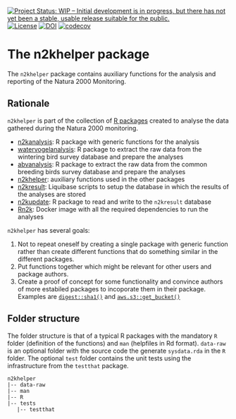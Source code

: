 [![Project Status: WIP – Initial development is in progress, but there has not yet been a stable, usable release suitable for the public.](https://www.repostatus.org/badges/latest/wip.svg)](https://www.repostatus.org/#wip)
[![License](https://img.shields.io/badge/license-GPL--3-blue.svg?style=flat)](https://www.gnu.org/licenses/gpl-3.0.html)
[![DOI](https://zenodo.org/badge/50571210.svg)](https://zenodo.org/badge/latestdoi/50571210)
[![codecov](https://codecov.io/gh/inbo/n2khelper/branch/master/graph/badge.svg)](https://app.codecov.io/gh/inbo/n2khelper)

# The n2khelper package

The `n2khelper` package contains auxiliary functions for the analysis and reporting of the Natura 2000 Monitoring.

## Rationale

`n2khelper` is part of the collection of [R packages](https://github.com/search?q=topic%3Anatura2000+org%3Ainbo&type=Repositories) created to analyse the data gathered during the Natura 2000 monitoring.

- [n2kanalysis](https://github.com/inbo/n2kanalysis): R package with generic functions for the analysis
- [watervogelanalysis](https://github.com/inbo/watervogelanalysis): R package to extract the raw data from the wintering bird survey database and prepare the analyses
- [abvanalysis](https://github.com/inbo/abvanalysis): R package to extract the raw data from the common breeding birds survey database and prepare the analyses
- [n2khelper](https://github.com/inbo/n2khelper): auxiliary functions used in the other packages
- [n2kresult](https://github.com/inbo/n2kresult): Liquibase scripts to setup the database in which the results of the analyses are stored
- [n2kupdate](https://github.com/inbo/n2kupdate): R package to read and write to the `n2kresult` database
- [Rn2k](https://github.com/inbo/Rn2k): Docker image with all the required dependencies to run the analyses

`n2khelper` has several goals: 

1. Not to repeat oneself by creating a single package with generic function rather than create different functions that do something similar in the different packages.
1. Put functions together which might be relevant for other users and package authors.
1. Create a proof of concept for some functionality and convince authors of more estabiled packages to incoporate them in their package. Examples are [`digest::sha1()`](https://github.com/eddelbuettel/digest/pull/20) and [`aws.s3::get_bucket()`](https://github.com/cloudyr/aws.s3/pull/104)

## Folder structure

The folder structure is that of a typical R packages with the mandatory `R` folder (definition of the functions) and `man` (helpfiles in Rd format). `data-raw` is an optional folder with the source code the generate `sysdata.rda` in the `R` folder. The optional `test` folder contains the unit tests using the infrastructure from the `testthat` package.

```
n2khelper
|-- data-raw
|-- man
|-- R
|-- tests
   |-- testthat
```

